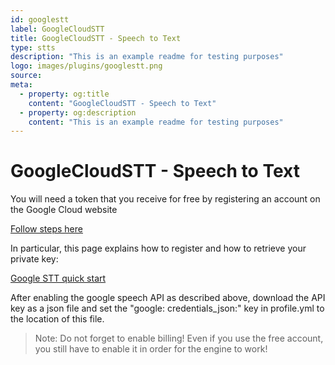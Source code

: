 ```yaml
---
id: googlestt
label: GoogleCloudSTT
title: GoogleCloudSTT - Speech to Text
type: stts
description: "This is an example readme for testing purposes"
logo: images/plugins/googlestt.png
source:
meta:
  - property: og:title
    content: "GoogleCloudSTT - Speech to Text"
  - property: og:description
    content: "This is an example readme for testing purposes"
---
```


# GoogleCloudSTT - Speech to Text

<PluginLogo/>

You will need a token that you receive for free by registering an account on the Google Cloud website

[Follow steps here](https://cloud.google.com/speech-to-text/)

In particular, this page explains how to register and how to retrieve your private key:

[Google STT quick start](https://cloud.google.com/speech-to-text/docs/quickstart-protocol)

After enabling the google speech API as described above, download the API key as a json file and set the "google: credentials_json:" 
key in profile.yml to the location of this file.

>Note: Do not forget to enable billing! Even if you use the free account, you still have to enable it in order for the engine to work!



<EditPageLink/>
